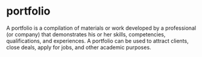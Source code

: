 # portfolio
A portfolio is a compilation of materials or work developed by a professional (or company) that demonstrates his or her skills, competencies, qualifications, and experiences. A portfolio can be used to attract clients, close deals, apply for jobs, and other academic purposes.

